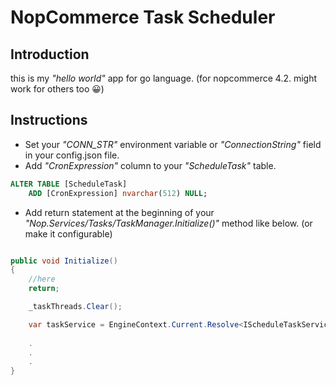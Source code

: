 # NopCommerce Task Scheduler
## Introduction
this is my *"hello world"* app for go language. (for nopcommerce 4.2. might work for others too 😀)

## Instructions
- Set your *"CONN_STR"* environment variable or *"ConnectionString"* field in your config.json file.
- Add *"CronExpression"* column to your *"ScheduleTask"* table.
```sql
ALTER TABLE [ScheduleTask] 
	ADD [CronExpression] nvarchar(512) NULL;
```
- Add return statement at the beginning of your *"Nop.Services/Tasks/TaskManager.Initialize()"* method like below. (or make it configurable)
```csharp

public void Initialize()
{
    //here
    return;

    _taskThreads.Clear();

    var taskService = EngineContext.Current.Resolve<IScheduleTaskService>();
    
    .
    .
    .
}
```
